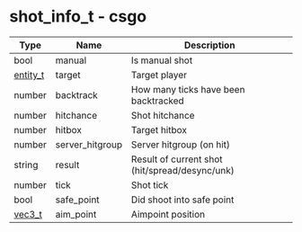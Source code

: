 # shot_info_t - csgo

Type | Name | Description
------------ | ------------- | -------------
bool | manual | Is manual shot
[entity_t](../entity_t) | target | Target player
number | backtrack | How many ticks have been backtracked
number | hitchance | Shot hitchance
number | hitbox | Target hitbox
number  | server_hitgroup | Server hitgroup (on hit)
string | result | Result of current shot (hit/spread/desync/unk)
number | tick | Shot tick
bool | safe_point | Did shoot into safe point
[vec3_t](../../../types/vec3_t) | aim_point | Aimpoint position